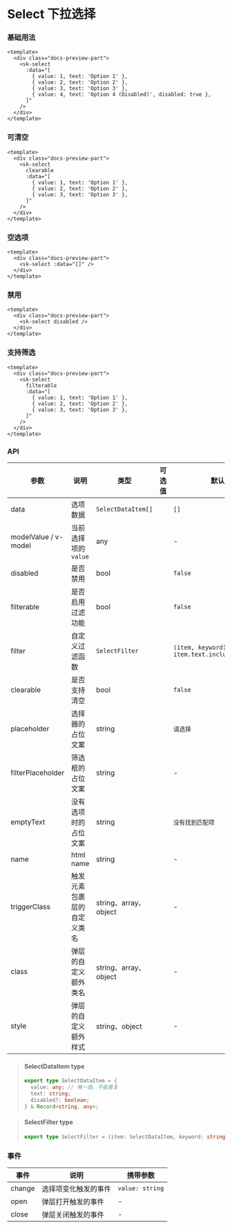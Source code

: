 # Select 下拉选择

### 基础用法

<div class="docs-preview-part">
  <client-only>
    <sk-select
      :data="[
        { value: 1, text: 'Option 1' },
        { value: 2, text: 'Option 2' },
        { value: 3, text: 'Option 3' },
        { value: 4, text: 'Option 4 (Disabled)', disabled: true },
      ]"
    />
  </client-only>
</div>

```vue
<template>
  <div class="docs-preview-part">
    <sk-select
      :data="[
        { value: 1, text: 'Option 1' },
        { value: 2, text: 'Option 2' },
        { value: 3, text: 'Option 3' },
        { value: 4, text: 'Option 4 (Disabled)', disabled: true },
      ]"
    />
  </div>
</template>
```

### 可清空

<div class="docs-preview-part">
  <client-only>
    <sk-select
      clearable
      :data="[
        { value: 1, text: 'Option 1' },
        { value: 2, text: 'Option 2' },
        { value: 3, text: 'Option 3' },
      ]"
    />
  </client-only>
</div>

```vue
<template>
  <div class="docs-preview-part">
    <sk-select
      clearable
      :data="[
        { value: 1, text: 'Option 1' },
        { value: 2, text: 'Option 2' },
        { value: 3, text: 'Option 3' },
      ]"
    />
  </div>
</template>
```

### 空选项

<div class="docs-preview-part">
  <client-only>
    <sk-select :data="[]" />
  </client-only>
</div>

```vue
<template>
  <div class="docs-preview-part">
    <sk-select :data="[]" />
  </div>
</template>
```

### 禁用

<div class="docs-preview-part">
  <client-only>
    <sk-select disabled />
  </client-only>
</div>

```vue
<template>
  <div class="docs-preview-part">
    <sk-select disabled />
  </div>
</template>
```

### 支持筛选

<div class="docs-preview-part">
  <client-only>
    <sk-select
      filterable
      :data="[
        { value: 1, text: 'Option 1' },
        { value: 2, text: 'Option 2' },
        { value: 3, text: 'Option 3' },
      ]"
    />
  </client-only>
</div>

```vue
<template>
  <div class="docs-preview-part">
    <sk-select
      filterable
      :data="[
        { value: 1, text: 'Option 1' },
        { value: 2, text: 'Option 2' },
        { value: 3, text: 'Option 3' },
      ]"
    />
  </div>
</template>
```

### API

| 参数                 | 说明                       | 类型                  | 可选值 | 默认值                                           |
| -------------------- | -------------------------- | --------------------- | ------ | ------------------------------------------------ |
| data                 | 选项数据                   | `SelectDataItem[]`    |        | `[]`                                             |
| modelValue / v-model | 当前选择项的`value`        | any                   |        | -                                                |
| disabled             | 是否禁用                   | bool                  |        | `false`                                          |
| filterable           | 是否启用过滤功能           | bool                  |        | `false`                                          |
| filter               | 自定义过滤函数             | `SelectFilter`        |        | `(item, keyword) => item.text.includes(keyword)` |
| clearable            | 是否支持清空               | bool                  |        | `false`                                          |
| placeholder          | 选择器的占位文案           | string                |        | `请选择`                                         |
| filterPlaceholder    | 筛选框的占位文案           | string                |        | -                                                |
| emptyText            | 没有选项时的占位文案       | string                |        | `没有找到匹配项`                                 |
| name                 | html name                  | string                |        | -                                                |
| triggerClass         | 触发元素包裹层的自定义类名 | string、array、object |        | -                                                |
| class                | 弹层的自定义额外类名       | string、array、object |        | -                                                |
| style                | 弹层的自定义额外样式       | string、object        |        | -                                                |

> #### SelectDataItem <sk-tag ghost>type</sk-tag>
>
> ```ts
> export type SelectDataItem = {
>   value: any; // 唯一值，不能重复
>   text: string;
>   disabled?: boolean;
> } & Record<string, any>;
> ```

> #### SelectFilter <sk-tag ghost>type</sk-tag>
>
> ```ts
> export type SelectFilter = (item: SelectDataItem, keyword: string) => boolean;
> ```

### 事件

| 事件   | 说明                 | 携带参数        |
| ------ | -------------------- | --------------- |
| change | 选择项变化触发的事件 | `value: string` |
| open   | 弹层打开触发的事件   | -               |
| close  | 弹层关闭触发的事件   | -               |
